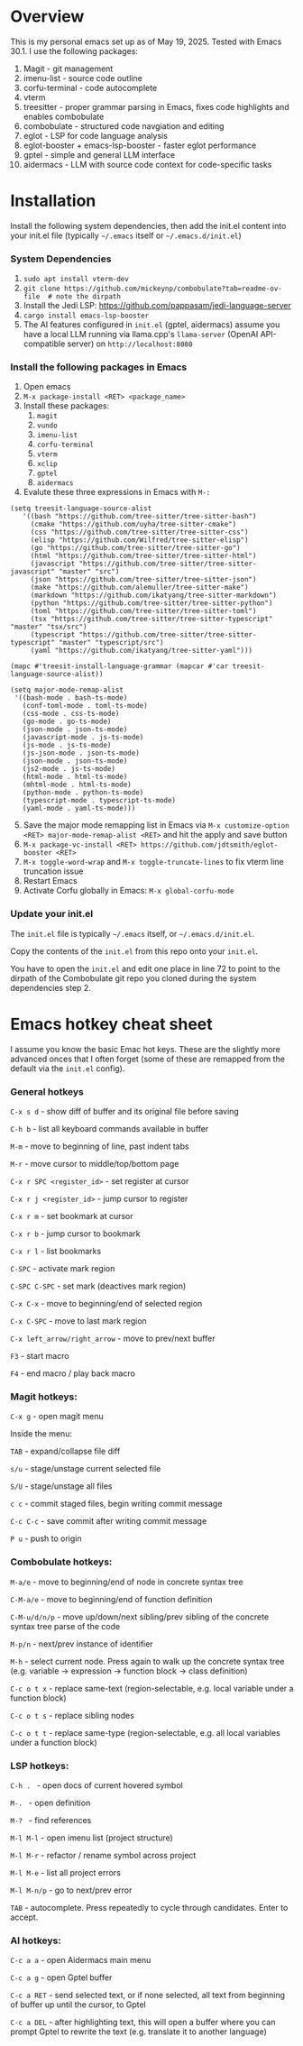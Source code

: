# Overview

This is my personal emacs set up as of May 19, 2025. Tested with Emacs 30.1. I use the following packages:

1. Magit - git management
2. imenu-list - source code outline
3. corfu-terminal - code autocomplete
4. vterm
5. treesitter - proper grammar parsing in Emacs, fixes code highlights and enables combobulate
6. combobulate - structured code navgiation and editing
7. eglot - LSP for code language analysis
8. eglot-booster + emacs-lsp-booster - faster eglot performance
9. gptel - simple and general LLM interface
10. aidermacs - LLM with source code context for code-specific tasks

# Installation

Install the following system dependencies, then add the init.el content into your init.el file (typically `~/.emacs` itself or `~/.emacs.d/init.el`)

### System Dependencies

1. `sudo apt install vterm-dev`
2. `git clone https://github.com/mickeynp/combobulate?tab=readme-ov-file  # note the dirpath`
3. Install the Jedi LSP: https://github.com/pappasam/jedi-language-server
4. `cargo install emacs-lsp-booster`
5. The AI features configured in `init.el` (gptel, aidermacs) assume you have a local LLM running via llama.cpp's `llama-server` (OpenAI API-compatible server) on `http://localhost:8080`

### Install the following packages in Emacs

1. Open emacs
2. `M-x package-install <RET> <package_name>`
3. Install these packages:
   1. `magit`
   2. `vundo`
   3. `imenu-list`
   4. `corfu-terminal`
   5. `vterm`
   6. `xclip`
   7. `gptel`
   8. `aidermacs`
4. Evalute these three expressions in Emacs with `M-:`
```
(setq treesit-language-source-alist
   '((bash "https://github.com/tree-sitter/tree-sitter-bash")
     (cmake "https://github.com/uyha/tree-sitter-cmake")
     (css "https://github.com/tree-sitter/tree-sitter-css")
     (elisp "https://github.com/Wilfred/tree-sitter-elisp")
     (go "https://github.com/tree-sitter/tree-sitter-go")
     (html "https://github.com/tree-sitter/tree-sitter-html")
     (javascript "https://github.com/tree-sitter/tree-sitter-javascript" "master" "src")
     (json "https://github.com/tree-sitter/tree-sitter-json")
     (make "https://github.com/alemuller/tree-sitter-make")
     (markdown "https://github.com/ikatyang/tree-sitter-markdown")
     (python "https://github.com/tree-sitter/tree-sitter-python")
     (toml "https://github.com/tree-sitter/tree-sitter-toml")
     (tsx "https://github.com/tree-sitter/tree-sitter-typescript" "master" "tsx/src")
     (typescript "https://github.com/tree-sitter/tree-sitter-typescript" "master" "typescript/src")
     (yaml "https://github.com/ikatyang/tree-sitter-yaml")))
```
```
(mapc #'treesit-install-language-grammar (mapcar #'car treesit-language-source-alist))
```
```
(setq major-mode-remap-alist
 '((bash-mode . bash-ts-mode)
   (conf-toml-mode . toml-ts-mode)
   (css-mode . css-ts-mode)
   (go-mode . go-ts-mode)
   (json-mode . json-ts-mode)
   (javascript-mode . js-ts-mode)
   (js-mode . js-ts-mode)
   (js-json-mode . json-ts-mode)
   (json-mode . json-ts-mode)
   (js2-mode . js-ts-mode)
   (html-mode . html-ts-mode)
   (mhtml-mode . html-ts-mode)
   (python-mode . python-ts-mode)
   (typescript-mode . typescript-ts-mode)
   (yaml-mode . yaml-ts-mode)))
```
5. Save the major mode remapping list in Emacs via `M-x customize-option <RET> major-mode-remap-alist <RET>` and hit the apply and save button
6. `M-x package-vc-install <RET> https://github.com/jdtsmith/eglot-booster <RET>`
7. `M-x toggle-word-wrap` and `M-x toggle-truncate-lines` to fix vterm line truncation issue
8. Restart Emacs
9. Activate Corfu globally in Emacs: `M-x global-corfu-mode`

### Update your init.el

The `init.el` file is typically `~/.emacs` itself, or `~/.emacs.d/init.el`.

Copy the contents of the `init.el` from this repo onto your `init.el`.

You have to open the `init.el` and edit one place in line 72 to point to the dirpath of the Combobulate git repo you cloned during the system dependencies step 2.

# Emacs hotkey cheat sheet

I assume you know the basic Emac hot keys. These are the slightly more advanced onces that I often forget (some of these are remapped from the default via the `init.el` config).

### General hotkeys

`C-x s d`  - show diff of buffer and its original file before saving

`C-h b` - list all keyboard commands available in buffer

`M-m` - move to beginning of line, past indent tabs

`M-r` - move cursor to middle/top/bottom page

`C-x r SPC <register_id>` - set register at cursor

`C-x r j <register_id>` - jump cursor to register

`C-x r m` - set bookmark at cursor

`C-x r b` - jump cursor to bookmark

`C-x r l` - list bookmarks

`C-SPC` - activate mark region

`C-SPC C-SPC` - set mark (deactives mark region)

`C-x C-x` - move to beginning/end of selected region

`C-x C-SPC` - move to last mark region

`C-x left_arrow/right_arrow` - move to prev/next buffer

`F3` - start macro

`F4` - end macro / play back macro

### Magit hotkeys:

`C-x g` - open magit menu

Inside the menu:

`TAB` - expand/collapse file diff

`s/u` - stage/unstage current selected file

`S/U` - stage/unstage all files

`c c` - commit staged files, begin writing commit message

`C-c C-c` - save commit after writing commit message

`P u` - push to origin

### Combobulate hotkeys:

`M-a/e` - move to beginning/end of node in concrete syntax tree

`C-M-a/e` - move to beginning/end of function definition

`C-M-u/d/n/p` - move up/down/next sibling/prev sibling of the concrete syntax tree parse of the code

`M-p/n` - next/prev instance of identifier

`M-h` - select current node. Press again to walk up the concrete syntax tree (e.g. variable -> expression -> function block -> class definition)

`C-c o t x` - replace same-text (region-selectable, e.g. local variable under a function block)

`C-c o t s` - replace sibling nodes

`C-c o t t` - replace same-type (region-selectable, e.g. all local variables under a function block)

### LSP hotkeys:

`C-h . ` - open docs of current hovered symbol

`M-. ` - open definition

`M-? ` - find references

`M-l M-l` - open imenu list (project structure)

`M-l M-r` - refactor / rename symbol across project

`M-l M-e` - list all project errors

`M-l M-n/p` - go to next/prev error

`TAB` - autocomplete. Press repeatedly to cycle through candidates. Enter to accept.

### AI hotkeys:

`C-c a a` - open Aidermacs main menu

`C-c a g` - open Gptel buffer

`C-c a RET` - send selected text, or if none selected, all text from beginning of buffer up until the cursor, to Gptel

`C-c a DEL` - after highlighting text, this will open a buffer where you can prompt Gptel to rewrite the text (e.g. translate it to another language)
